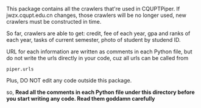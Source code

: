 This package contains all the crawlers that're used in CQUPTPiper.
If jwzx.cqupt.edu.cn changes, those crawlers will be no longer used,
new crawlers must be constructed in time.

So far, crawlers are able to get:
    credit,
    fee of each year,
    gpa and ranks of each year,
    tasks of current semester,
    photo of student by studend ID.

URL for each information are written as comments in each Python file,
but do not write the urls directly in your code, cuz all urls can be called from

    piper.urls

Plus, DO NOT edit any code outside this package.

so, **Read all the comments in each Python file under this directory before you start writing any code. Read them goddamn carefully**
